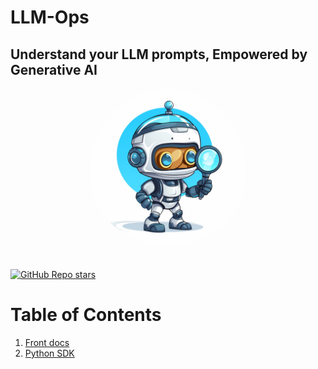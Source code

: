 # LLM-Ops 
## Understand your LLM prompts, Empowered by Generative AI

<div align="center">
    <img src="./logo.png" alt="LLM-Ops-logo" width="50%"  style="border-radius: 50%; padding-bottom: 20px"/>
</div>

[![GitHub Repo stars](https://img.shields.io/github/stars/Theodo-UK/LLM-ops?style=social)](https://github.com/stangirard/quivr)

# Table of Contents
1. [Front docs](/front/README.md)
2. [Python SDK](/sdk-python/README.md)